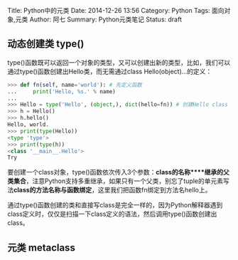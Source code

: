 Title: Python中的元类
Date: 2014-12-26 13:56
Category: Python
Tags: 面向对象,元类
Author: 阿七
Summary: Python元类笔记
Status: draft


## 动态创建类 type()

type()函数既可以返回一个对象的类型，又可以创建出新的类型，比如，我们可以通过type()函数创建出Hello类，而无需通过class Hello(object)...的定义：

```python
>>> def fn(self, name='world'): # 先定义函数
...     print('Hello, %s.' % name)
...
>>> Hello = type('Hello', (object,), dict(hello=fn)) # 创建Hello class
>>> h = Hello()
>>> h.hello()
Hello, world.
>>> print(type(Hello))
<type 'type'>
>>> print(type(h))
<class '__main__.Hello'>
Try
```

要创建一个class对象，type()函数依次传入3个参数：**class的名称****继承的父类集合**，注意Python支持多重继承，如果只有一个父类，别忘了tuple的单元素写法**class的方法名称与函数绑定**，这里我们把函数fn绑定到方法名hello上。

通过type()函数创建的类和直接写class是完全一样的，因为Python解释器遇到class定义时，仅仅是扫描一下class定义的语法，然后调用type()函数创建出class。 

## 元类 metaclass
